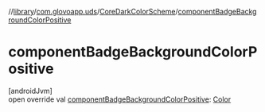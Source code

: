 //[library](../../../index.md)/[com.glovoapp.uds](../index.md)/[CoreDarkColorScheme](index.md)/[componentBadgeBackgroundColorPositive](component-badge-background-color-positive.md)

# componentBadgeBackgroundColorPositive

[androidJvm]\
open override val [componentBadgeBackgroundColorPositive](component-badge-background-color-positive.md): [Color](https://developer.android.com/reference/kotlin/androidx/compose/ui/graphics/Color.html)
